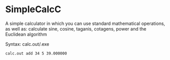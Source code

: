# SimpleCalcC
A simple calculator 
in which you can use standard mathematical operations, as well as:
calculate sine, cosine, taganis, cotagens, power and the Euclidean algorithm

Syntax: calc.out/.exe <opeartion> <number1> <number2>

`
calc.out add 34 5
39.000000
`
